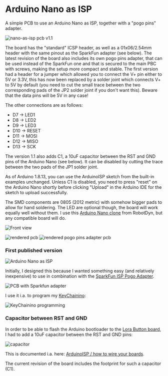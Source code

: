# Arduino Nano as ISP

A simple PCB to use an Arduino Nano as ISP, together with a "pogo pins" adapter.

![nano-as-isp pcb v1.1](images/v1.1_side.jpg)

The board has the "standard" ICSP header, as well as a 01x06/2.54mm header with the same pinout as the SparkFun adapter (see below). The latest revision of the board also includes its own pogo pins adapter, that can be used instead of the SparkFun one and that is secured to the main PBC with screws, making the setup more compact and stable. The first version had a header for a jumper which allowed you to connect the V+ pin either to 5V or 3.3V, this has now been replaced by a solder joint which connects V+ to 5V by default (you need to cut the small trace between the two corresponding pads of the JP2 solder joint if you don't want this). Beware that the data pins will be 5V in any case!

The other connections are as follows:
- D7 -> LED1
- D8 -> LED2
- D9 -> LED3
- D10 -> RESET
- D11 -> MOSI
- D12 -> MISO
- D13 -> SCK

The version 1.1 also adds C1, a 10uF capacitor between the RST and GND pins of the Arduino Nano (see below). It can be disabled by cutting the trace between the two pads of the JP1 solder joint.

As of Arduino 1.8.13, you can use the ArduinoISP sketch from the built-in examples unchanged. Unless C1 is disabled, you need to press "reset" on the Arduino Nano shortly before clicking "Upload" in the Arduino IDE for the sketch to upload successfully.

The SMD components are 0805 (2012 metric) with somehow bigger pads to allow for hand soldering. The LED are optional though, the board will work equally well without them. I use this [Arduino Nano clone](https://s.click.aliexpress.com/e/_Af7AwF) from RobotDyn, but any compatible board will do.

![Front view](images/v1.1_front.jpg)

![rendered pcb](images/v1.1_rendered_pcb1.png) ![rendered pogo pins adapter pcb](images/v1.1_rendered_pcb2.png)

### First published version
![Arduino Nano as ISP](images/pcb-with-nano1.jpg)

Initially, I designed this because I wanted something easy (and relatively inexpensive) to use in combination with the [SparkFun ISP Pogo Adapter](https://www.sparkfun.com/products/11591).

![PCB with Sparkfun adapter](images/pcb-with-sparkfun1.jpg)

I use it i.a. to program my [KeyChainino](https://www.keychainino.com/):

![KeyChainino programming](images/keychainino-prog2.jpg)

### Capacitor between RST and GND
In order to be able to flash the Arduino bootloader to the [Lora Button board](https://github.com/crox-net/lora-button-example), I had to add a 10uF capacitor between the RST and GND pins:

![capacitor](images/capacitor-rst-gnd.jpg)

This is documented i.a. here: [ArduinoISP / how to wire your boards](https://www.arduino.cc/en/Tutorial/BuiltInExamples/ArduinoISP#how-to-wire-your-boards).

The current revision of the board includes the footprint for such a capacitor (C1).

